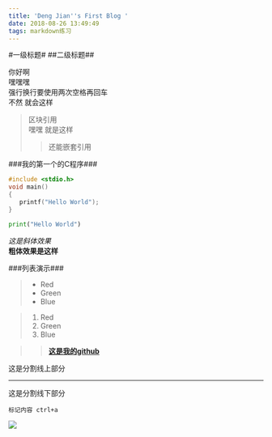 ```yaml
---
title: 'Deng Jian''s First Blog '
date: 2018-08-26 13:49:49
tags: markdown练习
---
```


#一级标题#
##二级标题##

你好啊  
嘿嘿嘿  
强行换行要使用两次空格再回车  
不然
就会这样

>区块引用  
嘿嘿 就是这样
>>还能嵌套引用

###我的第一个的C程序###
```C
#include <stdio.h>
void main()
{
   printf("Hello World");
}
```
```python
print("Hello World")
```
*这是斜体效果*  
**粗体效果是这样**  


###列表演示###
>- Red
>- Green
>- Blue  

>1. Red
>2. Green
>3. Blue

>>[**这是我的github**](https://github.com/dengjianf)

这是分割线上部分  

---
这是分割线下部分

`标记内容 ctrl+a`

![](http://upload-images.jianshu.io/upload_images/259-0ad0d0bfc1c608b6.jpg?imageMogr2/auto-orient/strip%7CimageView2/2/w/1240)


